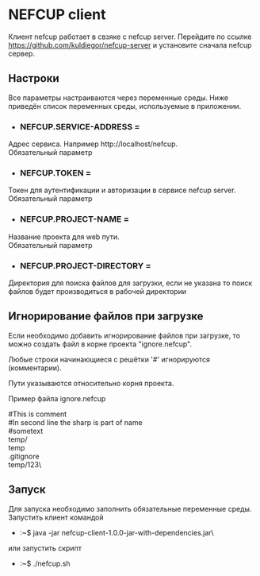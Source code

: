 # NEFCUP client
Клиент nefcup работает в свзяке с nefcup server. 
Перейдите по ссылке https://github.com/kuldiegor/nefcup-server и установите сначала nefcup сервер.

## Настроки
Все параметры настраиваются через переменные среды. Ниже приведён список переменных среды, используемые в приложении.

* ### NEFCUP.SERVICE-ADDRESS = 
Адрес сервиса. Например http://localhost/nefcup.\
Обязательный параметр

* ### NEFCUP.TOKEN =
Токен для аутентификации и авторизации в сервисе nefcup server.\
Обязательный параметр

* ### NEFCUP.PROJECT-NAME =
Название проекта для web пути.\
Обязательный параметр

* ### NEFCUP.PROJECT-DIRECTORY =
Директория для поиска файлов для загрузки, если не указана то поиск файлов будет производиться в рабочей директории

## Игнорирование файлов при загрузке
Если необходимо добавить игнорирование файлов при загрузке, то можно создать файл в корне проекта "ignore.nefcup".

Любые строки начинающиеся с решётки '#' игнорируются (комментарии).

Пути указываются относительно корня проекта.

Пример файла ignore.nefcup

#This is comment\
#In second line the sharp is part of name\
\#sometext\
temp/\
temp\
.gitignore\
temp/123\

## Запуск
Для запуска необходимо заполнить обязательные переменные среды.\
Запустить клиент командой
* :~$ java -jar nefcup-client-1.0.0-jar-with-dependencies.jar\

или запустить скрипт

* :~$ ./nefcup.sh
